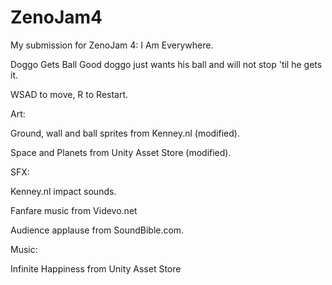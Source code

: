 # ZenoJam4

My submission for ZenoJam 4: I Am Everywhere.

Doggo Gets Ball
Good doggo just wants his ball and will not stop 'til he gets it.

WSAD to move, R to Restart.



Art:

Ground, wall and ball sprites from Kenney.nl (modified).

Space and Planets from Unity Asset Store (modified).

SFX:

Kenney.nl impact sounds.

Fanfare music from Videvo.net

Audience applause from SoundBible.com.

Music:

Infinite Happiness from Unity Asset Store
